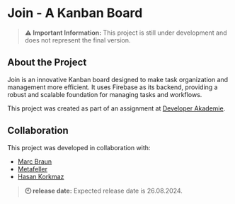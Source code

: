 # Join - A Kanban Board

> **⚠️ Important Information:** This project is still under development and does not represent the final version.

## About the Project

Join is an innovative Kanban board designed to make task organization and management more efficient. It uses Firebase as its backend, providing a robust and scalable foundation for managing tasks and workflows.

This project was created as part of an assignment at [Developer Akademie](https://developerakademie.com/).

## Collaboration

This project was developed in collaboration with:

- [Marc Braun](https://github.com/Marc-Braun-72)
- [Metafeller](https://github.com/Metafeller)
- [Hasan Korkmaz](https://github.com/hasankorkmaz1999)


> **🕙 release date:** Expected release date is 26.08.2024.
